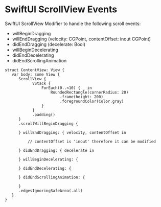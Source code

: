 # SwiftUI ScrollView Events

SwiftUI ScrollView Modifier to handle the following scroll events:
- willBeginDragging
- willEndDragging (velocity: CGPoint, contentOffset: inout CGPoint)
- didEndDragging (decelerate: Bool)
- willBeginDecelerating
- didEndDecelerating
- didEndScrollingAnimation

```
struct ContentView: View {
   var body: some View {
      ScrollView {
            VStack {
                ForEach(0..<10) { _ in
                    RoundedRectangle(cornerRadius: 20)
                        .frame(height: 200)
                        .foregroundColor(Color.gray)
                }
            }
            .padding()
      }
      .scrollWillBeginDragging {

      } willEndDragging: { velocity, contentOffset in

          // contentOffset is 'inout' therefore it can be modified

      } didEndDragging: { decelerate in

      } willBeginDecelerating: {

      } didEndDecelerating: {

      } didEndScrollingAnimation: {

      }
      .edgesIgnoringSafeArea(.all)
   }
}
```

